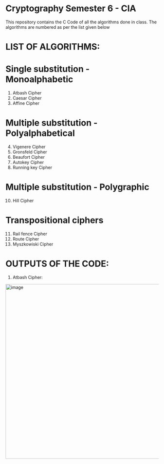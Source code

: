 # Cryptography Semester 6 - CIA
This repository contains the C Code of all the algorithms done in class. The algorithms are numbered as per the list given below

# LIST OF ALGORITHMS:
# Single substitution - Monoalphabetic
1) Atbash Cipher
2) Caesar Cipher
3) Affine Cipher
# Multiple substitution -  Polyalphabetical
4) Vigenere Cipher
6) Gronsfeld Cipher
7) Beaufort Cipher
8) Autokey Cipher
9) Running key Cipher
# Multiple substitution -  Polygraphic
10) Hill Cipher
# Transpositional ciphers
11) Rail fence Cipher
12) Route Cipher
13) Myszkowiski Cipher

# OUTPUTS OF THE CODE:
1) Atbash Cipher:
<img width="574" alt="image" src="https://github.com/user-attachments/assets/13776f6d-f285-4bbf-b996-d8b55c53c56c" />



